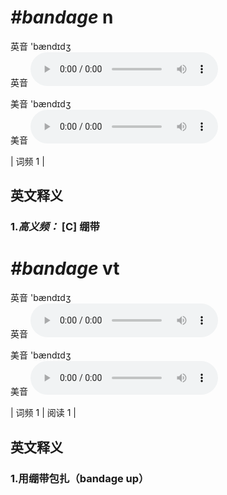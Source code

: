 # ***\#bandage*** n
英音 'bændɪdʒ  
英音
<audio src="./media/bandage-B.aac" controls="controls"></audio>

美音 'bændɪdʒ  
美音
<audio src="./media/bandage.aac" controls="controls"></audio>



| 词频 1 |  

英文释义
---
### 1.*高义频：* **[C] 绷带**  


# ***\#bandage*** vt
英音 'bændɪdʒ  
英音
<audio src="./media/bandage-B.aac" controls="controls"></audio>

美音 'bændɪdʒ  
美音
<audio src="./media/bandage.aac" controls="controls"></audio>



| 词频 1 | 阅读 1 |  

英文释义
---
### 1.**用绷带包扎（bandage up）**  


